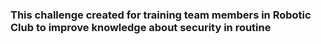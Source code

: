 ### This challenge created for training team members in Robotic Club to improve knowledge about security in routine 
